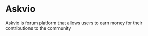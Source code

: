 # Askvio
Askvio is forum platform that allows users to earn money for their contributions to the community
